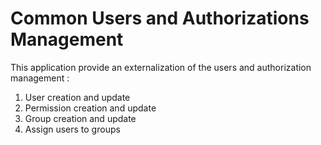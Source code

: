 # Common Users and Authorizations Management

This application provide an externalization of the users and authorization management :

1. User creation and update
2. Permission creation and update
3. Group creation and update
4. Assign users to groups

